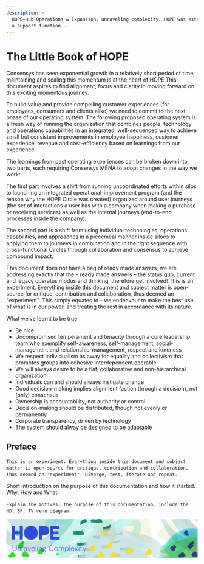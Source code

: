 ```yaml
---
description: >-
  HOPE—Hub Operations & Expansion, unraveling complexity. HOPE was establish as
  a support function ...
---
```


# The Little Book of HOPE

Consensys has seen exponential growth in a relatively short period of time, maintaining and scaling this momentum is at the heart of HOPE.This document aspires to find alignment, focus and clarity in moving forward on this exciting momentous journey.

To build value and provide compelling customer experiences \(for employees, consumers and clients alike\) we need to commit to the next phase of our operating system. The following proposed operating system is a fresh way of running the organization that combines people, technology and operations capabilities in an integrated, well-sequenced way to achieve small but consistent improvements in employee happiness, customer experience, revenue and cost-efficiency based on learnings from our experience.

The learnings from past operating experiences can be broken down into two parts, each requiring Consensys MENA to adopt changes in the way we work:

The first part involves a shift from running uncoordinated efforts within silos to launching an integrated operational-improvement program \(and the reason why the HOPE Circle was created\) organized around user journeys \(the set of interactions a user has with a company when making a purchase or receiving services\) as well as the internal journeys \(end-to-end processes inside the company\).

The second part is a shift from using individual technologies, operations capabilities, and approaches in a piecemeal manner inside siloes to applying them to journeys in combination and in the right sequence with cross-functional Circles through collaboration and consensus to achieve compound impact.

This document does not have a bag of ready made answers, we are addressing exactly that the – ready made answers – the status quo, current and legacy operatus modus and thinking, therefore get involved! This is an experiment. Everything inside this document and subject matter is open-source for critique, contribution and collaboration, thus deemed an "experiment". This simply equates to – we endeavour to make the best use of what is in our power, and treating the rest in accordance with its nature.

What we’ve learnt to be true

* Be nice.
* Uncompromised temperament and tenacity through a core leadership team who exemplify self-awareness, self-management, social-management and relationship-management, respect and kindness
* We respect individualism as away for equality and collectivism that promotes groups into cohesive interdependent operable
* We will always desire to be a flat, collaborative and non-hierarchical organization
* Individuals can and should always instigate change
* Good decision-making implies alignment \(action through a decision\), not \(only\) consensus
* Ownership is accountability, not authority or control
* Decision-making should be distributed, though not evenly or permanently
* Corporate transparency, driven by technology
* The system should alway be designed to be adaptable

## Preface

`This is an experiment. Everything inside this document and subject matter is open-source for critique, contribution and collaboration, thus deemed an "experiment". Diverge, test, iterate and repeat.`

Short introduction on the purpose of this documentation and how it started. Why, How and What.

`Explain the motives, the purpose of this documentation. Include the HD, BF, TV venn diagram.`

![](../.gitbook/assets/herobanner.png)

